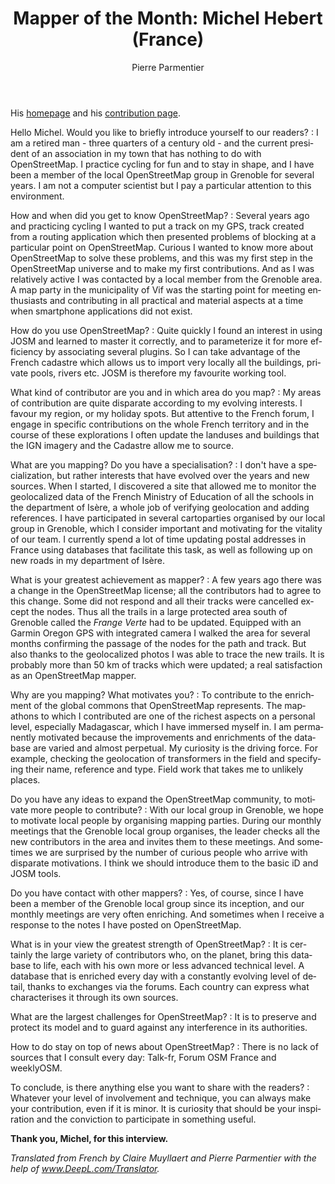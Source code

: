 ﻿---
title: "Mapper of the Month: Michel Hebert (France)"
featured:
layout: post
category: motm
author: Pierre Parmentier
lang: en
---

His [homepage](https://www.openstreetmap.org/user/chimel38) and his [contribution page](http://hdyc.neis-one.org/?chimel38).

Hello Michel. Would you like to briefly introduce yourself to our readers?
: I am a retired man - three quarters of a century old - and the current president of an association in my town that has nothing to do with OpenStreetMap. I practice cycling for fun and to stay in shape, and I have been a member of the local OpenStreetMap group in Grenoble for several years. I am not a computer scientist but I pay a particular attention to this environment.

How and when did you get to know OpenStreetMap?
: Several years ago and practicing cycling I wanted to put a track on my GPS, track created from a routing application which then presented problems of blocking at a particular point on OpenStreetMap. Curious I wanted to know more about OpenStreetMap to solve these problems, and this was my first step in the OpenStreetMap universe and to make my first contributions. And as I was relatively active I was contacted by a local member from the Grenoble area. A map party in the municipality of Vif was the starting point for meeting enthusiasts and contributing in all practical and material aspects at a time when smartphone applications did not exist.

How do you use OpenStreetMap?
: Quite quickly I found an interest in using JOSM and learned to master it correctly, and to parameterize it for more efficiency by associating several plugins. So I can take advantage of the French cadastre which allows us to import very locally all the buildings, private pools, rivers etc. JOSM is therefore my favourite working tool.

What kind of contributor are you and in which area do you map?
: My areas of contribution are quite disparate according to my evolving interests. I favour my region, or my holiday spots. But attentive to the French forum, I engage in specific contributions on the whole French territory and in the course of these explorations I often update the landuses and buildings that the IGN imagery and the Cadastre allow me to source.

What are you mapping? Do you have a specialisation?
: I don't have a specialization, but rather interests that have evolved over the years and new sources. When I started, I discovered a site that allowed me to monitor the geolocalized data of the French Ministry of Education of all the schools in the department of Isère, a whole job of verifying geolocation and adding references. I have participated in several cartoparties organised by our local group in Grenoble, which I consider important and motivating for the vitality of our team. I currently spend a lot of time updating postal addresses in France using databases that facilitate this task, as well as following up on new roads in my department of Isère.

What is your greatest achievement as mapper?
: A few years ago there was a change in the OpenStreetMap license; all the contributors had to agree to this change. Some did not respond and all their tracks were cancelled except the nodes. Thus all the trails in a large protected area south of Grenoble called the *Frange Verte* had to be updated. Equipped with an Garmin Oregon GPS with integrated camera I walked the area for several months confirming the passage of the nodes for the path and track. But also thanks to the geolocalized photos I was able to trace the new trails. It is probably more than 50 km of tracks which were updated; a real satisfaction as an OpenStreetMap mapper.

Why are you mapping? What motivates you?
: To contribute to the enrichment of the global commons that OpenStreetMap represents. The mapathons to which I contributed are one of the richest aspects on a personal level, especially Madagascar, which I have immersed myself in. I am permanently motivated because the improvements and enrichments of the database are varied and almost perpetual. My curiosity is the driving force. For example, checking the geolocation of transformers in the field and specifying their name, reference and type. Field work that takes me to unlikely places.

Do you have any ideas to expand the OpenStreetMap community, to motivate more people to contribute?
: With our local group in Grenoble, we hope to motivate local people by organising mapping parties. During our monthly meetings that the Grenoble local group organises, the leader checks all the new contributors in the area and invites them to these meetings. And sometimes we are surprised by the number of curious people who arrive with disparate motivations. I think we should introduce them to the basic iD and JOSM tools.

Do you have contact with other mappers?
: Yes, of course, since I have been a member of the Grenoble local group since its inception, and our monthly meetings are very often enriching. And sometimes when I receive a response to the notes I have posted on OpenStreetMap.

What is in your view the greatest strength of OpenStreetMap?
: It is certainly the large variety of contributors who, on the planet, bring this database to life, each with his own more or less advanced technical level. A database that is enriched every day with a constantly evolving level of detail, thanks to exchanges via the forums. Each country can express what characterises it through its own sources.

What are the largest challenges for OpenStreetMap?
: It is to preserve and protect its model and to guard against any interference in its authorities.

How to do stay on top of news about OpenStreetMap?
: There is no lack of sources that I consult every day: Talk-fr, Forum OSM France and weeklyOSM.

To conclude, is there anything else you want to share with the readers?
: Whatever your level of involvement and technique, you can always make your contribution, even if it is minor. It is curiosity that should be your inspiration and the conviction to participate in something useful.

**Thank you, Michel, for this interview.**

*Translated from French by Claire Muyllaert and Pierre Parmentier with the help of www.DeepL.com/Translator.*

